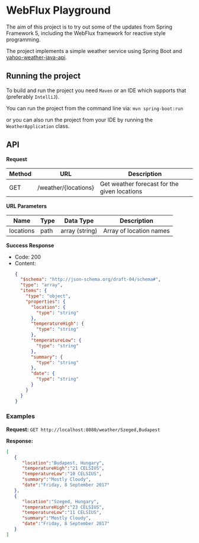 # WebFlux Playground

The aim of this project is to try out some of the updates from Spring Framework 5, including the WebFlux framework for reactive style programming.

The project implements a simple weather service using Spring Boot and [yahoo-weather-java-api](https://github.com/fedy2/yahoo-weather-java-api).

## Running the project
To build and run the project you need `Maven` or an IDE which supports that (preferably `IntelliJ`).

You can run the project from the command line via: `mvn spring-boot:run`

or you can also run the project from your IDE by running the `WeatherApplication` class.

## API
**Request**

| Method | URL                  | Description                                  |
| ------ | -------------------- | -------------------------------------------- |
| GET    | /weather/{locations} | Get weather forecast for the given locations |

**URL Parameters**

| Name      | Type | Data Type      | Description             |
| --------- | -----| -------------- | ----------------------- |
| locations | path | array (string) | Array of location names |

**Success Response**
* Code: 200
* Content:
  ```json
  {
    "$schema": "http://json-schema.org/draft-04/schema#",
    "type": "array",
    "items": {
      "type": "object",
      "properties": {
        "location": {
          "type": "string"
        },
        "temperatureHigh": {
          "type": "string"
        },
        "temperatureLow": {
          "type": "string"
        },
        "summary": {
          "type": "string"
        },
        "date": {
          "type": "string"
        }
      }
    }
  }
  ```

### Examples
**Request:**
`GET http://localhost:8080/weather/Szeged,Budapest`

**Response:**
```json
[
   {
      "location":"Budapest, Hungary",
      "temperatureHigh":"21 CELSIUS",
      "temperatureLow":"10 CELSIUS",
      "summary":"Mostly Cloudy",
      "date":"Friday, 8 September 2017"
   },
   {
      "location":"Szeged, Hungary",
      "temperatureHigh":"23 CELSIUS",
      "temperatureLow":"11 CELSIUS",
      "summary":"Mostly Cloudy",
      "date":"Friday, 8 September 2017"
   }
]
```

